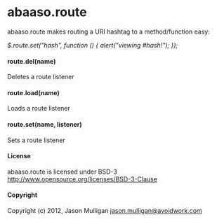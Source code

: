 # abaaso.route
abaaso.route makes routing a URI hashtag to a method/function easy:

*$.route.set("hash", function () { alert("viewing #hash!"); });*

#### route.del(name)
Deletes a route listener

#### route.load(name)
Loads a route listener

#### route.set(name, listener)
Sets a route listener

#### License
abaaso.route is licensed under BSD-3 http://www.opensource.org/licenses/BSD-3-Clause

#### Copyright
Copyright (c) 2012, Jason Mulligan <jason.mulligan@avoidwork.com>